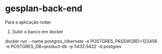 # gesplan-back-end

Para a aplicação rodar:

1) Subir o banco em docker

docker run --name postgres_hibernate -e POSTGRES_PASSWORD=123456 -e POSTGRES_DB=product-db -p 5432:5432 -d postgres